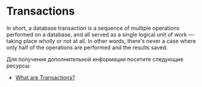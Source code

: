 # Transactions

In short, a database transaction is a sequence of multiple operations performed on a database, and all served as a single logical unit of work — taking place wholly or not at all. In other words, there's never a case where only half of the operations are performed and the results saved.

Для получения дополнительной информации посетите следующие ресурсы:

- [What are Transactions?](https://fauna.com/blog/database-transaction)
